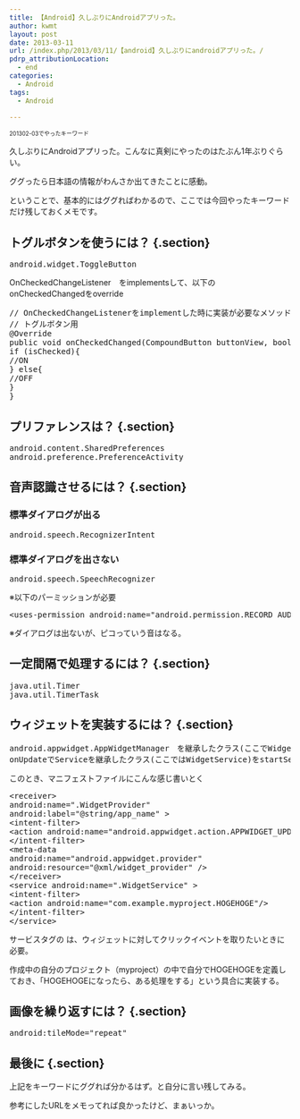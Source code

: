 ```yaml
---
title: 【Android】久しぶりにAndroidアプリった。
author: kwmt
layout: post
date: 2013-03-11
url: /index.php/2013/03/11/【android】久しぶりにandroidアプリった。/
pdrp_attributionLocation:
  - end
categories:
  - Android
tags:
  - Android

---
```

<span style="font-size: x-small;">201302-03でやったキーワード</span>

久しぶりにAndroidアプリった。こんなに真剣にやったのはたぶん1年ぶりぐらい。
  
ググったら日本語の情報がわんさか出てきたことに感動。
  
ということで、基本的にはググればわかるので、ここでは今回やったキーワードだけ残しておくメモです。

## トグルボタンを使うには？ {.section}

<pre class="go">android.widget.ToggleButton</pre>

OnCheckedChangeListener　をimplementsして、以下のonCheckedChangedをoverride

<pre class="brush: java; title: ; notranslate" title="">// OnCheckedChangeListenerをimplementした時に実装が必要なメソッド
// トグルボタン用
@Override
public void onCheckedChanged(CompoundButton buttonView, boolean isChecked) {
if (isChecked){
//ON
} else{
//OFF
}
}
</pre>

## プリファレンスは？ {.section}

<pre class="go">android.content.SharedPreferences
android.preference.PreferenceActivity</pre>

## 音声認識させるには？ {.section}

### 標準ダイアログが出る

<pre class="go">android.speech.RecognizerIntent</pre>

### 標準ダイアログを出さない

<pre class="go">android.speech.SpeechRecognizer</pre>

※以下のパーミッションが必要

<pre class="go">&lt;uses-permission android:name="android.permission.RECORD_AUDIO"/&gt;
</pre>

※ダイアログは出ないが、ピコっていう音はなる。

## 一定間隔で処理するには？ {.section}

<pre class="go">java.util.Timer
java.util.TimerTask</pre>

## ウィジェットを実装するには？ {.section}

<pre class="go">android.appwidget.AppWidgetManager　を継承したクラス(ここでWidgetProvider)を作成
onUpdateでServiceを継承したクラス(ここではWidgetService)をstartService</pre>

このとき、マニフェストファイルにこんな感じ書いとく

<pre class="brush: xml; title: ; notranslate" title="">&lt;receiver&gt;
android:name=&quot;.WidgetProvider&quot;
android:label=&quot;@string/app_name&quot; &gt;
&lt;intent-filter&gt;
&lt;action android:name=&quot;android.appwidget.action.APPWIDGET_UPDATE&quot; /&gt;
&lt;/intent-filter&gt;
&lt;meta-data
android:name=&quot;android.appwidget.provider&quot;
android:resource=&quot;@xml/widget_provider&quot; /&gt;
&lt;/receiver&gt;
&lt;service android:name=&quot;.WidgetService&quot; &gt;
&lt;intent-filter&gt;
&lt;action android:name=&quot;com.example.myproject.HOGEHOGE&quot;/&gt;
&lt;/intent-filter&gt;
&lt;/service&gt;
</pre>

サービスタグの は、ウィジェットに対してクリックイベントを取りたいときに必要。
  
作成中の自分のプロジェクト（myproject）の中で自分でHOGEHOGEを定義しておき、「HOGEHOGEになったら、ある処理をする」という具合に実装する。

## 画像を繰り返すには？ {.section}

<pre class="go">android:tileMode="repeat"</pre>

## 最後に {.section}

上記をキーワードにググれば分かるはず。と自分に言い残してみる。
  
参考にしたURLをメモってれば良かったけど、まぁいっか。